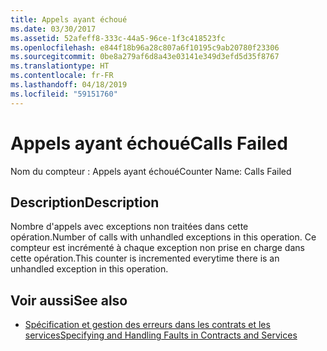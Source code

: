 ```yaml
---
title: Appels ayant échoué
ms.date: 03/30/2017
ms.assetid: 52afeff8-333c-44a5-96ce-1f3c418523fc
ms.openlocfilehash: e844f18b96a28c807a6f10195c9ab20780f23306
ms.sourcegitcommit: 0be8a279af6d8a43e03141e349d3efd5d35f8767
ms.translationtype: HT
ms.contentlocale: fr-FR
ms.lasthandoff: 04/18/2019
ms.locfileid: "59151760"
---
```

# <a name="calls-failed"></a><span data-ttu-id="7e31a-102">Appels ayant échoué</span><span class="sxs-lookup"><span data-stu-id="7e31a-102">Calls Failed</span></span>
<span data-ttu-id="7e31a-103">Nom du compteur : Appels ayant échoué</span><span class="sxs-lookup"><span data-stu-id="7e31a-103">Counter Name: Calls Failed</span></span>  
  
## <a name="description"></a><span data-ttu-id="7e31a-104">Description</span><span class="sxs-lookup"><span data-stu-id="7e31a-104">Description</span></span>  
 <span data-ttu-id="7e31a-105">Nombre d'appels avec exceptions non traitées dans cette opération.</span><span class="sxs-lookup"><span data-stu-id="7e31a-105">Number of calls with unhandled exceptions in this operation.</span></span> <span data-ttu-id="7e31a-106">Ce compteur est incrémenté à chaque exception non prise en charge dans cette opération.</span><span class="sxs-lookup"><span data-stu-id="7e31a-106">This counter is incremented everytime there is an unhandled exception in this operation.</span></span>  
  
## <a name="see-also"></a><span data-ttu-id="7e31a-107">Voir aussi</span><span class="sxs-lookup"><span data-stu-id="7e31a-107">See also</span></span>

- [<span data-ttu-id="7e31a-108">Spécification et gestion des erreurs dans les contrats et les services</span><span class="sxs-lookup"><span data-stu-id="7e31a-108">Specifying and Handling Faults in Contracts and Services</span></span>](../../../../../docs/framework/wcf/specifying-and-handling-faults-in-contracts-and-services.md)
